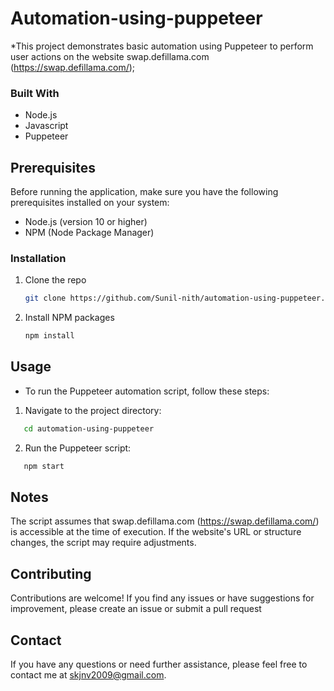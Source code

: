 # Automation-using-puppeteer


*This project demonstrates basic automation using Puppeteer to perform user actions on the website swap.defillama.com (https://swap.defillama.com/);

### Built With

* Node.js
* Javascript
* Puppeteer

## Prerequisites
Before running the application, make sure you have the following prerequisites installed on your system:

* Node.js (version 10 or higher)
* NPM (Node Package Manager)


### Installation

1. Clone the repo
   ```sh
   git clone https://github.com/Sunil-nith/automation-using-puppeteer.git
   ```
2. Install NPM packages
   ```sh
   npm install
   ```

   

## Usage

* To run the Puppeteer automation script, follow these steps:
1. Navigate to the project directory:
```sh
   cd automation-using-puppeteer
   ```

2. Run the Puppeteer script:
```sh
   npm start
   ```



## Notes
The script assumes that swap.defillama.com (https://swap.defillama.com/) is accessible at the time of execution. If the website's URL or structure changes, the script may require adjustments.
## Contributing
Contributions are welcome! If you find any issues or have suggestions for improvement, please create an issue or submit a pull request

## Contact

If you have any questions or need further assistance, please feel free to contact me at skjnv2009@gmail.com.




